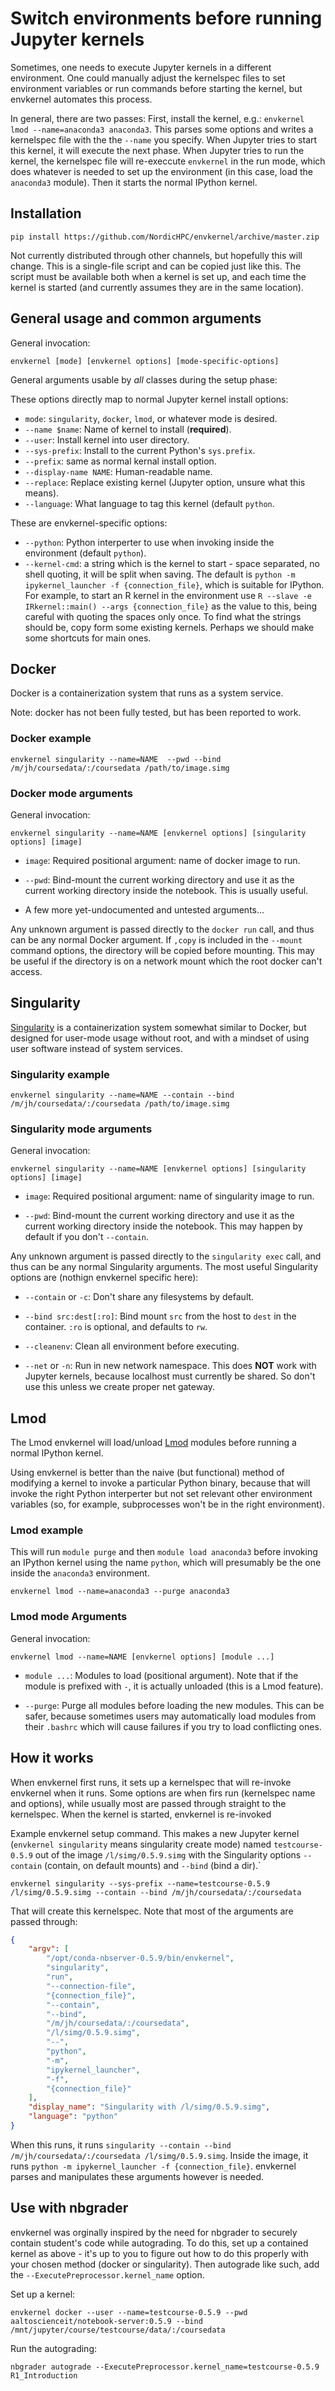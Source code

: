# Switch environments before running Jupyter kernels

Sometimes, one needs to execute Jupyter kernels in a different
environment.  One could manually adjust the kernelspec files to set
environment variables or run commands before starting the kernel, but
envkernel automates this process.

In general, there are two passes: First, install the kernel, e.g.:
`envkernel lmod --name=anaconda3 anaconda3`.  This parses some options
and writes a kernelspec file with the the `--name` you specify.  When
Jupyter tries to start this kernel, it will execute the next phase.
When Jupyter tries to run the kernel, the kernelspec file will
re-execcute `envkernel` in the run mode, which does whatever is needed
to set up the environment (in this case, load the `anaconda3` module).
Then it starts the normal IPython kernel.





## Installation

```
pip install https://github.com/NordicHPC/envkernel/archive/master.zip
```

Not currently distributed through other channels, but hopefully this
will change.  This is a single-file script and can be copied just like
this.  The script must be available both when a kernel is set up, and
each time the kernel is started (and currently assumes they are in the
same location).





## General usage and common arguments

General invocation:

```shell
envkernel [mode] [envkernel options] [mode-specific-options]
```


General arguments usable by *all* classes during the setup phase:

These options directly map to normal Jupyter kernel install options:

* `mode`: `singularity`, `docker`, `lmod`, or whatever mode is desired.
* `--name $name`: Name of kernel to install (**required**).
* `--user`: Install kernel into user directory.
* `--sys-prefix`: Install to the current Python's `sys.prefix`.
* `--prefix`: same as normal kernal install option.
* `--display-name NAME`: Human-readable name.
* `--replace`: Replace existing kernel (Jupyter option, unsure what this means).
* `--language`: What language to tag this kernel (default `python`.

These are envkernel-specific options:

* `--python`: Python interperter to use when invoking inside the environment (default `python`).
* `--kernel-cmd`: a string which is the kernel to start - space
  separated, no shell quoting, it will be split when saving.  The
  default is `python -m ipykernel_launcher -f {connection_file}`,
  which is suitable for IPython.  For example, to start an R kernel in
  the environment use `R --slave -e IRkernel::main() --args
  {connection_file}` as the value to this, being careful with quoting
  the spaces only once.  To find what the strings should be, copy form
  some existing kernels.  Perhaps we should make some shortcuts for
  main ones.





## Docker

Docker is a containerization system that runs as a system service.

Note: docker has not been fully tested, but has been reported to work.


### Docker example

```shell
envkernel singularity --name=NAME  --pwd --bind /m/jh/coursedata/:/coursedata /path/to/image.simg
```

### Docker mode arguments

General invocation:

```shell
envkernel singularity --name=NAME [envkernel options] [singularity options] [image]
```

* `image`: Required positional argument: name of docker image to run.

* `--pwd`: Bind-mount the current working directory and use it as the
  current working directory inside the notebook.  This is usually
  useful.

* A few more yet-undocumented and untested arguments...

Any unknown argument is passed directly to the `docker run` call, and
thus can be any normal Docker argument.  If `,copy` is included in the
`--mount` command options, the directory will be copied before
mounting.  This may be useful if the directory is on a network mount
which the root docker can't access.





## Singularity

[Singularity](https://www.sylabs.io/docs/) is a containerization
system somewhat similar to Docker, but designed for user-mode usage
without root, and with a mindset of using user software instead of
system services.


### Singularity example

```shell
envkernel singularity --name=NAME --contain --bind /m/jh/coursedata/:/coursedata /path/to/image.simg
```

### Singularity mode arguments

General invocation:

```shell
envkernel singularity --name=NAME [envkernel options] [singularity options] [image]
```

* `image`: Required positional argument: name of singularity image to
  run.

* `--pwd`: Bind-mount the current working directory and use it as the
  current working directory inside the notebook.  This may happen by
  default if you don't `--contain`.

Any unknown argument is passed directly to the `singularity exec`
call, and thus can be any normal Singularity arguments.  The most
useful Singularity options are (nothign envkernel specific here):

* `--contain` or `-c`: Don't share any filesystems by default.

* `--bind src:dest[:ro]`: Bind mount `src` from the host to `dest` in
  the container.  `:ro` is optional, and defaults to `rw`.

* `--cleanenv`: Clean all environment before executing.

* `--net` or `-n`: Run in new network namespace.  This does **NOT**
  work with Jupyter kernels, because localhost must currently be
  shared.  So don't use this unless we create proper net gateway.





## Lmod

The Lmod envkernel will load/unload
[Lmod](https://lmod.readthedocs.io/) modules before running a normal
IPython kernel.

Using envkernel is better than the naive (but functional) method of
modifying a kernel to invoke a particular Python binary, because that
will invoke the right Python interperter but not set relevant other
environment variables (so, for example, subprocesses won't be in the
right environment).

### Lmod example

This will run `module purge` and then `module load anaconda3` before
invoking an IPython kernel using the name `python`, which will
presumably be the one inside the `anaconda3` environment.

```shell
envkernel lmod --name=anaconda3 --purge anaconda3
```

### Lmod mode Arguments

General invocation:

```shell
envkernel lmod --name=NAME [envkernel options] [module ...]
```

* `module ...`: Modules to load (positional argument).  Note that if
   the module is prefixed with `-`, it is actually unloaded (this is a
   Lmod feature).

* `--purge`: Purge all modules before loading the new modules.  This
  can be safer, because sometimes users may automatically load modules
  from their `.bashrc` which will cause failures if you try to load
  conflicting ones.





## How it works

When envkernel first runs, it sets up a kernelspec that will re-invoke
envkernel when it runs.  Some options are when firs run (kernelspec
name and options), while usually most are passed through straight to
the kernelspec.  When the kernel is started, envkernel is re-invoked

Example envkernel setup command.  This makes a new Jupyter kernel
(`envkernel singularity` means singularity create mode) named
`testcourse-0.5.9` out of the image `/l/simg/0.5.9.simg` with the
Singularity options `--contain` (contain, on default mounts) and
`--bind` (bind a dir).`

```shell
envkernel singularity --sys-prefix --name=testcourse-0.5.9 /l/simg/0.5.9.simg --contain --bind /m/jh/coursedata/:/coursedata
```

That will create this kernelspec.  Note that most of the arguments are passed through:

```json
{
    "argv": [
        "/opt/conda-nbserver-0.5.9/bin/envkernel",
        "singularity",
        "run",
        "--connection-file",
        "{connection_file}",
        "--contain",
        "--bind",
        "/m/jh/coursedata/:/coursedata",
        "/l/simg/0.5.9.simg",
        "--",
        "python",
        "-m",
        "ipykernel_launcher",
        "-f",
        "{connection_file}"
    ],
    "display_name": "Singularity with /l/simg/0.5.9.simg",
    "language": "python"
}
```

When this runs, it runs `singularity --contain --bind
/m/jh/coursedata/:/coursedata /l/simg/0.5.9.simg`.  Inside the image,
it runs `python -m ipykernel_launcher -f {connection_file}`.
envkernel parses and manipulates these arguments however is needed.





## Use with nbgrader

envkernel was orginally inspired by the need for nbgrader to securely
contain student's code while autograding.  To do this, set up a
contained kernel as above - it's up to you to figure out how to do
this properly with your chosen method (docker or singularity).  Then
autograde like such, add the `--ExecutePreprocessor.kernel_name`
option.

Set up a kernel:

```shell
envkernel docker --user --name=testcourse-0.5.9 --pwd aaltoscienceit/notebook-server:0.5.9 --bind /mnt/jupyter/course/testcourse/data/:/coursedata
```

Run the autograding:

```shell
nbgrader autograde --ExecutePreprocessor.kernel_name=testcourse-0.5.9 R1_Introduction

```
